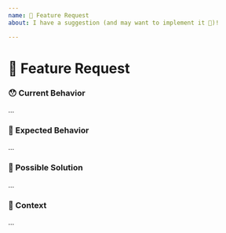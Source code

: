 ```yaml
---
name: 🙋 Feature Request
about: I have a suggestion (and may want to implement it 🙂)!

---
```


<!---
Thanks for filing an issue 😄 ! Before you submit, please read the following:

Search open/closed issues before submitting since someone might have asked the same thing before!
-->

# 🙋 Feature Request

### 😯 Current Behavior

<!--- Tell us what is the current behavior that you would like to see changed -->
...

### 🤔 Expected Behavior

<!--- Tell us how it should work -->
...

### 💁 Possible Solution <!-- optional -->

<!--- Suggest ideas how to implement the addition or change -->
...

### 🔦 Context <!-- optional -->

<!--- How has this issue affected you? What are you trying to accomplish?
      Providing context helps us come up with a solution that is most useful in the real world -->
...

